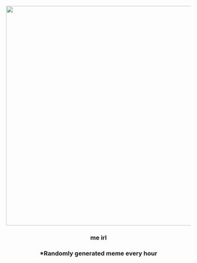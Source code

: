 <p align="center">
        <img src="https://i.redd.it/o159zmcpj0w31.png" width="600" height="600">
        </p>
        <h3 align="center">me irl</h3>
        <h3 align="center">*Randomly generated meme every hour</h3>
    